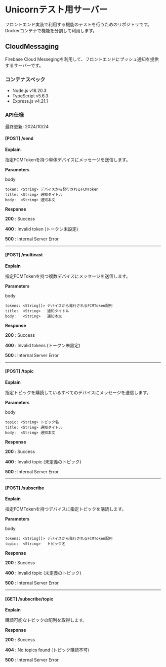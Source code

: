# Unicornテスト用サーバー

フロントエンド実装で利用する機能のテストを行うためのリポジトリです。
Dockerコンテナで機能を分割して利用します。

## CloudMessaging

Firebase Cloud Messegingを利用して、フロントエンドにプッシュ通知を提供するサーバーです。

### コンテナスペック

- Node.js v18.20.3
- TypeScript v5.6.3
- Express.js v4.21.1

### API仕様 

最終更新: 2024/10/24

#### [POST] /send

**Explain**

指定FCMTokenを持つ単体デバイスにメッセージを送信します。

**Parameters**

body
```
token: <String> デバイスから発行されるFCMToken
title: <String> 通知タイトル
body:  <String> 通知本文
```

**Response**

**200** : Success

**400** : Invalid token (トークン未設定)

**500** : Internal Server Error

---

#### [POST] /multicast

**Explain**

指定FCMTokenを持つ複数デバイスにメッセージを送信します。

**Parameters**

body
```
tokens: <String[]> デバイスから発行されるFCMToken配列
title:  <String>   通知タイトル
body:   <String>   通知本文
```

**Response**

**200** : Success

**400** : Invalid tokens (トークン未設定)

**500** : Internal Server Error

---

#### [POST] /topic

**Explain**

指定トピックを購読しているすべてのデバイスにメッセージを送信します。

**Parameters**

body
```
topic: <String> トピック名
title: <String> 通知タイトル
body:  <String> 通知本文
```

**Response**

**200** : Success

**400** : Invalid topic (未定義のトピック)

**500** : Internal Server Error

---

#### [POST] /subscribe

**Explain**

指定FCMTokenを持つデバイスに指定トピックを購読します。

**Parameters**

body
```
tokens: <String[]> デバイスから発行されるFCMToken配列
topic:  <String>   トピック名
```

**Response**

**200** : Success

**400** : Invalid topic (未定義のトピック)

**500** : Internal Server Error

---

#### [GET] /subscribe/topic

**Explain**

購読可能なトピックの配列を取得します。

**Response**

**200** : Success

**404** : No topics found (トピック購読不可)

**500** : Internal Server Error